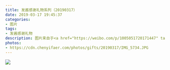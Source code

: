 ```yaml
---
title: 发酱感谢礼物系列（20190317）
date: 2019-03-17 19:45:37
categories:
- 图片
tags:
- 发酱感谢礼物
description: 图片来自于<a href="https://weibo.com/p/1005051720171447" target="_blank">quanmmmmm</a><br/> “谢谢这位没留名的水友，这个产品我听说在国外还挺火的，很多老外爱用，有没有用过的小伙伴说说感受～”
photos: 
- https://cdn.chenyifaer.com/photos/gifts/20190317/IMG_5734.JPG
---
```


![](https://cdn.chenyifaer.com/photos/gifts/20190317/IMG_5735.JPG)